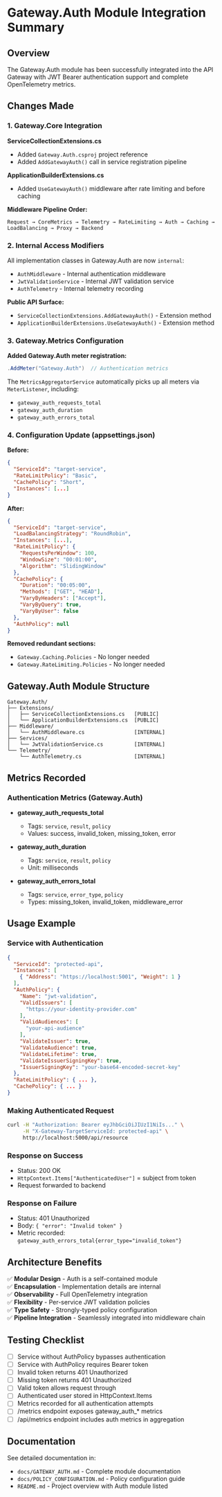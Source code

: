 # Gateway.Auth Module Integration Summary

## Overview

The Gateway.Auth module has been successfully integrated into the API Gateway with JWT Bearer authentication support and complete OpenTelemetry metrics.

## Changes Made

### 1. Gateway.Core Integration

**ServiceCollectionExtensions.cs**
- Added `Gateway.Auth.csproj` project reference
- Added `AddGatewayAuth()` call in service registration pipeline

**ApplicationBuilderExtensions.cs**
- Added `UseGatewayAuth()` middleware after rate limiting and before caching

**Middleware Pipeline Order:**
```
Request → CoreMetrics → Telemetry → RateLimiting → Auth → Caching → LoadBalancing → Proxy → Backend
```

### 2. Internal Access Modifiers

All implementation classes in Gateway.Auth are now `internal`:
- `AuthMiddleware` - Internal authentication middleware
- `JwtValidationService` - Internal JWT validation service
- `AuthTelemetry` - Internal telemetry recording

**Public API Surface:**
- `ServiceCollectionExtensions.AddGatewayAuth()` - Extension method
- `ApplicationBuilderExtensions.UseGatewayAuth()` - Extension method

### 3. Gateway.Metrics Configuration

**Added Gateway.Auth meter registration:**
```csharp
.AddMeter("Gateway.Auth")  // Authentication metrics
```

The `MetricsAggregatorService` automatically picks up all meters via `MeterListener`, including:
- `gateway_auth_requests_total`
- `gateway_auth_duration`
- `gateway_auth_errors_total`

### 4. Configuration Update (appsettings.json)

**Before:**
```json
{
  "ServiceId": "target-service",
  "RateLimitPolicy": "Basic",
  "CachePolicy": "Short",
  "Instances": [...]
}
```

**After:**
```json
{
  "ServiceId": "target-service",
  "LoadBalancingStrategy": "RoundRobin",
  "Instances": [...],
  "RateLimitPolicy": {
    "RequestsPerWindow": 100,
    "WindowSize": "00:01:00",
    "Algorithm": "SlidingWindow"
  },
  "CachePolicy": {
    "Duration": "00:05:00",
    "Methods": ["GET", "HEAD"],
    "VaryByHeaders": ["Accept"],
    "VaryByQuery": true,
    "VaryByUser": false
  },
  "AuthPolicy": null
}
```

**Removed redundant sections:**
- `Gateway.Caching.Policies` - No longer needed
- `Gateway.RateLimiting.Policies` - No longer needed

## Gateway.Auth Module Structure

```
Gateway.Auth/
├── Extensions/
│   ├── ServiceCollectionExtensions.cs   [PUBLIC]
│   └── ApplicationBuilderExtensions.cs  [PUBLIC]
├── Middleware/
│   └── AuthMiddleware.cs                [INTERNAL]
├── Services/
│   └── JwtValidationService.cs          [INTERNAL]
└── Telemetry/
    └── AuthTelemetry.cs                 [INTERNAL]
```

## Metrics Recorded

### Authentication Metrics (Gateway.Auth)
- **gateway_auth_requests_total**
  - Tags: `service`, `result`, `policy`
  - Values: success, invalid_token, missing_token, error

- **gateway_auth_duration**
  - Tags: `service`, `result`, `policy`
  - Unit: milliseconds

- **gateway_auth_errors_total**
  - Tags: `service`, `error_type`, `policy`
  - Types: missing_token, invalid_token, middleware_error

## Usage Example

### Service with Authentication

```json
{
  "ServiceId": "protected-api",
  "Instances": [
    { "Address": "https://localhost:5001", "Weight": 1 }
  ],
  "AuthPolicy": {
    "Name": "jwt-validation",
    "ValidIssuers": [
      "https://your-identity-provider.com"
    ],
    "ValidAudiences": [
      "your-api-audience"
    ],
    "ValidateIssuer": true,
    "ValidateAudience": true,
    "ValidateLifetime": true,
    "ValidateIssuerSigningKey": true,
    "IssuerSigningKey": "your-base64-encoded-secret-key"
  },
  "RateLimitPolicy": { ... },
  "CachePolicy": { ... }
}
```

### Making Authenticated Request

```bash
curl -H "Authorization: Bearer eyJhbGciOiJIUzI1NiIs..." \
     -H "X-Gateway-TargetServiceId: protected-api" \
     http://localhost:5000/api/resource
```

### Response on Success
- Status: 200 OK
- `HttpContext.Items["AuthenticatedUser"]` = subject from token
- Request forwarded to backend

### Response on Failure
- Status: 401 Unauthorized
- Body: `{ "error": "Invalid token" }`
- Metric recorded: `gateway_auth_errors_total{error_type="invalid_token"}`

## Architecture Benefits

✅ **Modular Design** - Auth is a self-contained module  
✅ **Encapsulation** - Implementation details are internal  
✅ **Observability** - Full OpenTelemetry integration  
✅ **Flexibility** - Per-service JWT validation policies  
✅ **Type Safety** - Strongly-typed policy configuration  
✅ **Pipeline Integration** - Seamlessly integrated into middleware chain  

## Testing Checklist

- [ ] Service without AuthPolicy bypasses authentication
- [ ] Service with AuthPolicy requires Bearer token
- [ ] Invalid token returns 401 Unauthorized
- [ ] Missing token returns 401 Unauthorized
- [ ] Valid token allows request through
- [ ] Authenticated user stored in HttpContext.Items
- [ ] Metrics recorded for all authentication attempts
- [ ] /metrics endpoint exposes gateway_auth_* metrics
- [ ] /api/metrics endpoint includes auth metrics in aggregation

## Documentation

See detailed documentation in:
- `docs/GATEWAY_AUTH.md` - Complete module documentation
- `docs/POLICY_CONFIGURATION.md` - Policy configuration guide
- `README.md` - Project overview with Auth module listed
